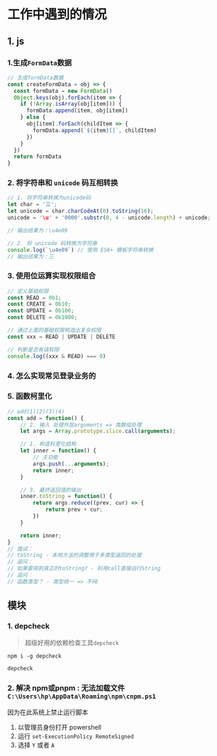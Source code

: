 # 工作中遇到的情况

## 1. js
### 1.生成`FormData`数据
```js
// 生成formData数据
const createFormData = obj => {
  const formData = new FormData()
  Object.keys(obj).forEach(item => {
    if (!Array.isArray(obj[item])) {
      formData.append(item, obj[item])
    } else {
      obj[item].forEach(childItem => {
        formData.append(`${item}[]`, childItem)
      })
    }
  })
  return formData
}
```
### 2. 将字符串和 `unicode` 码互相转换

```js
// 1. 将字符串转换为unicode码
let char = '三';
let unicode = char.charCodeAt(0).toString(16);
unicode = '\u' + '0000'.substr(0, 4 - unicode.length) + unicode;

// 输出结果为：\u4e09

// 2. 将 unicode 码转换为字符串
console.log(`\u4e09`) // 使用 ES6+ 模板字符串转换
// 输出结果为：三
```

### 3. 使用位运算实现权限组合
```js
// 定义基础权限
const READ = 0b1;
const CREATE = 0b10;
const UPDATE = 0b100;
const DELETE = 0b1000;

// 通过上面的基础权限构造出复杂权限
const xxx = READ | UPDATE | DELETE

// 判断是否有读权限
console.log((xxx & READ) === 0)
```

### 4. 怎么实现常见登录业务的

### 5. 函数柯里化
```js
// add(1)(2)(3)(4)
const add = function() {
    // 2. 输入 处理外层arguments => 类数组处理
    let args = Array.prototype.slice.call(arguments);

    // 1. 构造科里化结构
    let inner = function() {
        // 主功能
        args.push(...arguments);
        return inner;
    }

    // 3. 最终返回值的输出
    inner.toString = function() {
        return args.reduce((prev, cur) => {
            return prev + cur;
        })
    }

    return inner;
}
// 面试：
// toString - 本地方法的调整用于多类型返回的处理
// 追问：
// 如果要用到真正的toString? - 利用call直接运行String
// 追问：
// 函数类型？ - 类型统一 => 不纯
```
## 模块
### 1. depcheck
> 超级好用的依赖检查工具`depcheck`
```txt
npm i -g depcheck

depcheck
```
### 2. 解决 npm或pnpm : 无法加载文件 `C:\Users\hp\AppData\Roaming\npm\cnpm.ps1`
因为在此系统上禁止运行脚本

1. 以管理员身份打开 powershell 
2. 运行 `set-ExecutionPolicy RemoteSigned` 
3. 选择 `Y` 或者 `A`